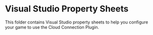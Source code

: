 # Visual Studio Property Sheets

This folder contains Visual Studio property sheets to help you configure your game to use the Cloud Connection Plugin.